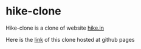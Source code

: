# hike-clone
Hike-clone is a clone of website [hike.in](https://hike.in/)

Here is the [link](https://dev-saw99.github.io/hike-clone/) of this clone hosted at github pages

